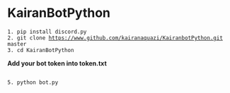 # KairanBotPython
<pre><code>1. pip install discord.py
2. git clone <a href="https://www.github.com/kairanaquazi/KairanbotPython.git">https://www.github.com/kairanaquazi/KairanbotPython.git</a> master
3. cd KairanBotPython
</pre></code>
<strong>Add your bot token into token.txt</strong>
<pre><code>
5. python bot.py
</pre></code>
